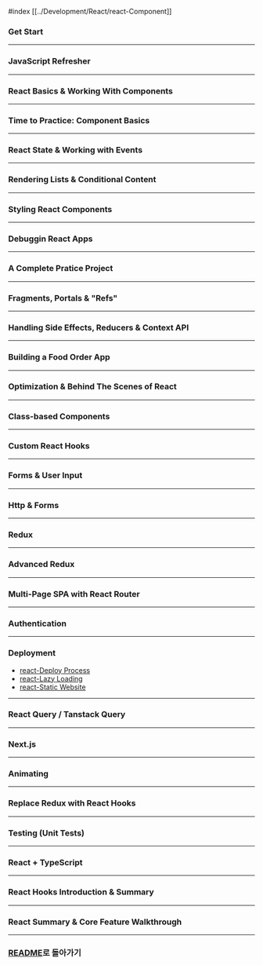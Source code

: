 #index 
[[../Development/React/react-Component]]
### Get Start
---
### JavaScript Refresher
---
### React Basics & Working With Components
---
### Time to Practice: Component Basics
---
### React State & Working with Events
---
### Rendering Lists & Conditional Content
---
### Styling React Components
---
### Debuggin React Apps
---
### A Complete Pratice Project
---
### Fragments, Portals & "Refs"
---
### Handling Side Effects, Reducers & Context API
---
### Building a Food Order App
---
### Optimization & Behind The Scenes of React
---
### Class-based Components
---
### Custom React Hooks
---
### Forms & User Input
---
### Http & Forms
---
### Redux
---
### Advanced Redux
---
### Multi-Page SPA with React Router
---
### Authentication 
---
### Deployment
- [react-Deploy Process](../Development/React/react-Deploy%20Process.md)
- [react-Lazy Loading](../Development/React/react-Lazy%20Loading.md)
- [react-Static Website](../Development/React/react-Static%20Website.md)
---
### React Query / Tanstack Query
---
### Next.js
---
### Animating
---
### Replace Redux with React Hooks
---
### Testing (Unit Tests)
---
### React + TypeScript
---
### React Hooks Introduction & Summary
---
### React Summary & Core Feature Walkthrough
---
### [README](../../README.md)로 돌아가기